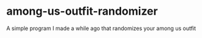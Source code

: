# among-us-outfit-randomizer
A simple program I made a while ago that randomizes your among us outfit
